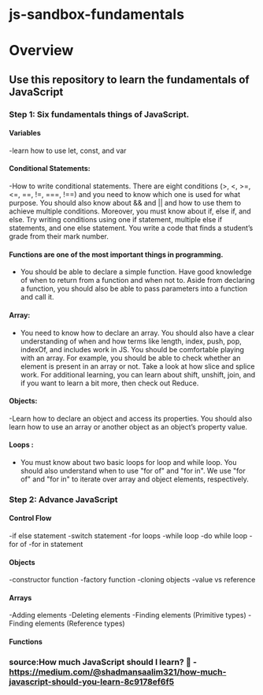 # js-sandbox-fundamentals

# Overview

## Use this repository to learn the fundamentals of JavaScript

### Step 1: Six fundamentals things of JavaScript.

#### Variables

-learn how to use let, const, and var

#### Conditional Statements:

-How to write conditional statements. There are eight conditions (>, <, >=, <=, ==, !=, ===, !==) and you need to know which one is used for what purpose. You should also know about && and || and how to use them to achieve multiple conditions. Moreover, you must know about if, else if, and else. Try writing conditions using one if statement, multiple else if statements, and one else statement. You write a code that finds a student’s grade from their mark number.

#### Functions are one of the most important things in programming.

- You should be able to declare a simple function. Have good knowledge of when to return from a function and when not to. Aside from declaring a function, you should also be able to pass parameters into a function and call it.

#### Array:

- You need to know how to declare an array. You should also have a clear understanding of when and how terms like length, index, push, pop, indexOf, and includes work in JS. You should be comfortable playing with an array. For example, you should be able to check whether an element is present in an array or not. Take a look at how slice and splice work. For additional learning, you can learn about shift, unshift, join, and if you want to learn a bit more, then check out Reduce.

#### Objects:

-Learn how to declare an object and access its properties. You should also learn how to use an array or another object as an object’s property value.

#### Loops :

- You must know about two basic loops for loop and while loop. You should also understand when to use "for of" and "for in". We use "for of" and "for in" to iterate over array and object elements, respectively.

### Step 2: Advance JavaScript

#### Control Flow

-if else statement
-switch statement
-for loops
-while loop
-do while loop
-for of
-for in statement

#### Objects

-constructor function
-factory function
-cloning objects
-value vs reference

#### Arrays

-Adding elements
-Deleting elements
-Finding elements (Primitive types)
-Finding elements (Reference types)

#### Functions

### source:How much JavaScript should I learn? 🤔 - https://medium.com/@shadmansaalim321/how-much-javascript-should-you-learn-8c9178ef6f5
